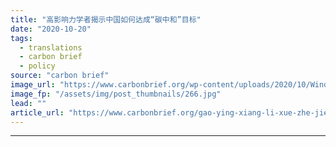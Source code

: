 ```yaml
---
title: "高影响力学者揭示中国如何达成“碳中和”目标"
date: "2020-10-20"
tags: 
  - translations
  - carbon brief
  - policy
source: "carbon brief"
image_url: "https://www.carbonbrief.org/wp-content/uploads/2020/10/Wind-mills-in-Dabancheng-Wind-Farm-Xinjiang-Uyghur-Autonomous-Region-China-583x372.jpg"
image_fp: "/assets/img/post_thumbnails/266.jpg"
lead: ""
article_url: "https://www.carbonbrief.org/gao-ying-xiang-li-xue-zhe-jie-shi-zhong-guo-ru-he-shi-xian-tan-zhong-he-mu-biao"
---
```


---
